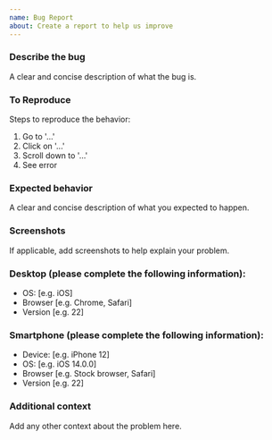 ```yaml
---
name: Bug Report
about: Create a report to help us improve
---
```


### Describe the bug

A clear and concise description of what the bug is.

### To Reproduce

Steps to reproduce the behavior:

1. Go to '...'
2. Click on '...'
3. Scroll down to '...'
4. See error

### Expected behavior

A clear and concise description of what you expected to happen.

### Screenshots

If applicable, add screenshots to help explain your problem.

### Desktop (please complete the following information):

- OS: [e.g. iOS]
- Browser [e.g. Chrome, Safari]
- Version [e.g. 22]

### Smartphone (please complete the following information):

- Device: [e.g. iPhone 12]
- OS: [e.g. iOS 14.0.0]
- Browser [e.g. Stock browser, Safari]
- Version [e.g. 22]

### Additional context

Add any other context about the problem here.
